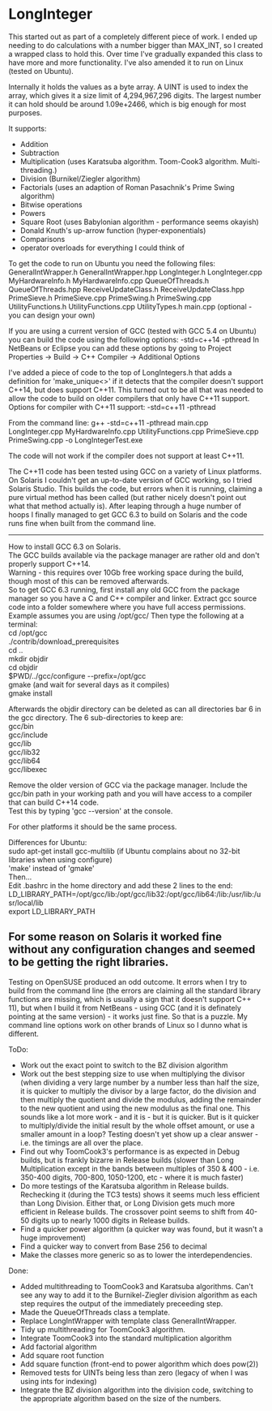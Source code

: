 # LongInteger

This started out as part of a completely different piece of work. I ended up needing to do calculations with a number bigger than MAX_INT,
so I created a wrapped class to hold this.
Over time I've gradually expanded this class to have more and more functionality. I've also amended it to run on Linux (tested on Ubuntu).

Internally it holds the values as a byte array. A UINT is used to index the array, which gives it a size limit of 4,294,967,296 digits. The largest number it can hold should be around 1.09e+2466, which is big enough for most purposes.

It supports:
- Addition
- Subtraction
- Multiplication (uses Karatsuba algorithm. Toom-Cook3 algorithm. Multi-threading.)
- Division (Burnikel/Ziegler algorithm)
- Factorials (uses an adaption of Roman Pasachnik's Prime Swing algorithm)
- Bitwise operations
- Powers
- Square Root (uses Babylonian algorithm - performance seems okayish)
- Donald Knuth's up-arrow function (hyper-exponentials)
- Comparisons
- operator overloads for everything I could think of

To get the code to run on Ubuntu you need the following files:
GeneralIntWrapper.h
GeneralIntWrapper.hpp
LongInteger.h
LongInteger.cpp
MyHardwareInfo.h
MyHardwareInfo.cpp
QueueOfThreads.h
QueueOfThreads.hpp
ReceiveUpdateClass.h
ReceiveUpdateClass.hpp
PrimeSieve.h
PrimeSieve.cpp
PrimeSwing.h
PrimeSwing.cpp
UtilityFunctions.h
UtilityFunctions.cpp
UtilityTypes.h
main.cpp (optional - you can design your own)


If you are using a current version of GCC (tested with GCC 5.4 on Ubuntu) you can build the code using the following options:
-std=c++14 -pthread
In NetBeans or Eclipse you can add these options by going to Project Properties -> Build -> C++ Compiler -> Additional Options

I've added a piece of code to the top of LongIntegers.h that adds a definition for 'make_unique<>' if it detects that the compiler doesn't support C++14, but does support C++11.
This turned out to be all that was needed to allow the code to build on older compilers that only have C++11 support.
Options for compiler with C++11 support:
-std=c++11 -pthread

From the command line:
g++ -std=c++11 -pthread  main.cpp LongInteger.cpp MyHardwareInfo.cpp UtilityFunctions.cpp PrimeSieve.cpp PrimeSwing.cpp -o LongIntegerTest.exe

The code will not work if the compiler does not support at least C++11.

The C++11 code has been tested using GCC on a variety of Linux platforms. On Solaris I couldn't get an up-to-date version of GCC working, so I tried Solaris Studio. This builds the code, but errors when it is running, claiming a pure virtual method has been called (but rather nicely doesn't point out what that method actually is). After leaping through a huge number of hoops I finally managed to get GCC 6.3 to build on Solaris and the code runs fine when built from the command line.

-----------------
How to install GCC 6.3 on Solaris.<br>
The GCC builds available via the package manager are rather old and don't properly support C++14.<br>
Warning - this requires over 10Gb free working space during the build, though most of this can be removed afterwards.<br>
So to get GCC 6.3 running, first install any old GCC from the package manager so you have a C and C++ compiler and linker.
Extract gcc source code into a folder somewhere where you have full access permissions. Example assumes you are using /opt/gcc/
Then type the following at a terminal:<br>
cd /opt/gcc<br>
./contrib/download_prerequisites<br>
cd ..<br>
mkdir objdir<br>
cd objdir<br>
$PWD/../gcc/configure --prefix=/opt/gcc <br>
gmake (and wait for several days as it compiles)<br>
gmake install<br>

Afterwards the objdir directory can be deleted as can all directories bar 6 in the gcc directory.
The 6 sub-directories to keep are:<br>
gcc/bin<br>
gcc/include<br>
gcc/lib<br>
gcc/lib32<br>
gcc/lib64<br>
gcc/libexec<br>

Remove the older version of GCC via the package manager.
Include the gcc/bin path in your working path and you will have access to a compiler that can build C++14 code.<br>
Test this by typing 'gcc --version' at the console.

For other platforms it should be the same process.

Differences for Ubuntu:<br>
sudo apt-get install gcc-multilib (if Ubuntu complains about no 32-bit libraries when using configure)<br>
'make' instead of 'gmake'<br>
Then...<br>
Edit .bashrc in the home directory and add these 2 lines to the end:<br>
LD_LIBRARY_PATH=/opt/gcc/lib:/opt/gcc/lib32:/opt/gcc/lib64:/lib:/usr/lib:/usr/local/lib<br>
export LD_LIBRARY_PATH<br>

For some reason on Solaris it worked fine without any configuration changes and seemed to be getting the right libraries.
----------------



Testing on OpenSUSE produced an odd outcome. It errors when I try to build from the command line (the errors are claiming all the standard library functions are missing, which is usually a sign that it doesn't support C++ 11), but when I build it from NetBeans - using GCC (and it is definately pointing at the same version) - it works just fine. So that is a puzzle. My command line options work on other brands of Linux so I dunno what is different.


ToDo:
- Work out the exact point to switch to the BZ division algorithm
- Work out the best stepping size to use when multiplying the divisor (when dividing a very large number by a number less than half
    the size, it is quicker to multiply the divisor by a large factor, do the division and then multiply the quotient and divide the
    modulus, adding the remainder to the new quotient and using the new modulus as the final one. This sounds like a lot more work - and
    it is - but it is quicker. But is it quicker to multiply/divide the initial result by the whole offset amount, or use a smaller amount
    in a loop? Testing doesn't yet show up a clear answer - i.e. the timings are all over the place.
- Find out why ToomCook3's performance is as expected in Debug builds, but is frankly bizarre in Release builds (slower than Long
Multiplication except in the bands between multiples of 350 & 400 - i.e. 350-400 digits, 700-800, 1050-1200, etc - where it is much
faster)
- Do more testings of the Karatsuba algorithm in Release builds. Rechecking it (during the TC3 tests) shows it seems much less efficient than Long Division. Either that, or Long Division gets much more efficient in Release builds. The crossover point seems to shift from 40-50 digits up to nearly 1000 digits in Release builds.
- Find a quicker power algorithm (a quicker way was found, but it wasn't a huge improvement)
- Find a quicker way to convert from Base 256 to decimal
- Make the classes more generic so as to lower the interdependencies.

Done:
- Added multithreading to ToomCook3 and Karatsuba algorithms. Can't see any way to add it to the Burnikel-Ziegler division algorithm as each step requires the output of the immediately preceeding step.
- Made the QueueOfThreads class a template.
- Replace LongIntWrapper with template class GeneralIntWrapper.
- Tidy up multithreading for ToomCook3 algorithm.
- Integrate ToomCook3 into the standard multiplication algorithm
- Add factorial algorithm
- Add square root function
- Add square function (front-end to power algorithm which does pow(2))
- Removed tests for UINTs being less than zero (legacy of when I was using ints for indexing)
- Integrate the BZ division algorithm into the division code, switching to the appropriate algorithm based on the size of the numbers.
